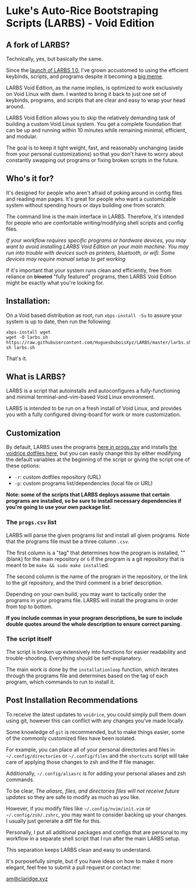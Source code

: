 # Luke's Auto-Rice Bootstraping Scripts (LARBS) - Void Edition

## A fork of LARBS?

Technically, yes, but basically the same.

Since the [launch of LARBS 1.0](https://www.youtube.com/watch?v=yo1qqUH6_O4), I've grown accustomed to using the efficient keybinds, scripts, and programs despite it becoming a [big meme](https://i.imgur.com/WhnDjww.jpg).

LARBS Void Edition, as the name implies, is optimized to work exclusively on Void Linux with dwm. I wanted to bring it back to just one set of keybinds, programs, and scripts that are clear and easy to wrap your head around.

LARBS Void Edition allows you to skip the relatively demanding task of building a custom Void Linux system. You get a complete foundation that can be up and running within 10 minutes while remaining minimal, efficient, and modular.

The goal is to keep it light weight, fast, and reasonably unchanging (aside from your personal customizations) so that you don't have to worry about constantly swapping out programs or fixing broken scripts in the future.

## Who's it for?

It's designed for people who aren't afraid of poking around in config files and reading man pages. It's great for people who want a customizable system without spending hours or days building one from scratch.

The command line is the main interface in LARBS. Therefore, it's intended for people who are comfortable writing/modifying shell scripts and config files.

_If your workflow requires specific programs or hardware devices, you may want to avoid installing LARBS Void Edition on your main machine. You may run into trouble with devices such as printers, bluetooth, or wifi. Some devices may require manual setup to get working_

If it's important that your system runs clean and efficiently, free from reliance on ~~bloated~~ "fully featured" programs, then LARBS Void Edition might be exactly what you're looking for.

## Installation:

On a Void based distribution as root, run `xbps-install -Su` to assure your system is up to date, then run the following:

```
xbps-install wget
wget -O larbs.sh https://raw.githubusercontent.com/HuguesDuboisXyz/LARBS/master/larbs.sh
sh larbs.sh
```

That's it.

## What is LARBS?

LARBS is a script that autoinstalls and autoconfigures a fully-functioning
and minimal terminal-and-vim-based Void Linux environment.

LARBS is intended to be run on a fresh install of Void Linux, and
provides you with a fully configured diving-board for work or more
customization.

## Customization

By default, LARBS uses the programs [here in progs.csv](progs.csv) and installs
[the voidrice dotfiles here](https://github.com/PlatinumClaridge/voidrice),
but you can easily change this by either modifying the default variables at the
beginning of the script or giving the script one of these options:

- `-r`: custom dotfiles repository (URL)
- `-p`: custom programs list/dependencies (local file or URL)

__Note: some of the scripts that LARBS deploys assume that certain programs are installed, so be sure to install necessary dependencies if you're going to use your own package list.__

### The `progs.csv` list

LARBS will parse the given programs list and install all given programs. Note
that the programs file must be a three column `.csv`.

The first column is a "tag" that determines how the program is installed, ""
(blank) for the main repository or `G` if the program is a
git repository that is meant to be `make && sudo make install`ed.

The second column is the name of the program in the repository, or the link to
the git repository, and the third comment is a brief description.

Depending on your own build, you may want to tactically order the programs in
your programs file. LARBS will install the programs in order from top to bottom.

__If you include commas in your program descriptions, be sure to include double quotes around the whole description to ensure correct parsing.__

### The script itself

The script is broken up extensively into functions for easier readability and
trouble-shooting. Everything should be self-explanatory.

The main work is done by the `installationloop` function, which iterates
through the programs file and determines based on the tag of each program,
which commands to run to install it.

## Post Installation Recommendations

To receive the latest updates to `voidrice`, you could simply pull them down using git, however this can conflict with any changes you've made locally.

Some knowledge of `git` is recommended, but to make things easier, some of the commonly customized files have been isolated.

For example, you can place all of your personal directories and files in `~/.config/directories` or `~/.config/files` and the `shortcuts` script will take care of applying those changes to zsh and the lf file manager.

Additionally, `~/.config/aliasrc` is for adding your personal aliases and zsh commands.

To be clear, *The aliasrc, files, and directories files will not receive future updates* so they are safe to modify as much as you like.

However, if you modify files like `~/.config/nvim/init.vim` or `~/.config/zsh/.zshrc`, you may want to consider backing up your changes. I usually just generate a diff file for this.

Personally, I put all additional packages and configs that are personal to my workflow in a separate shell script that I run after the main LARBS setup.

This separation keeps LARBS clean and easy to understand.

It's purposefully simple, but if you have ideas on how to make it more elegant, feel free to submit a pull request or contact me:

am@claridge.xyz
